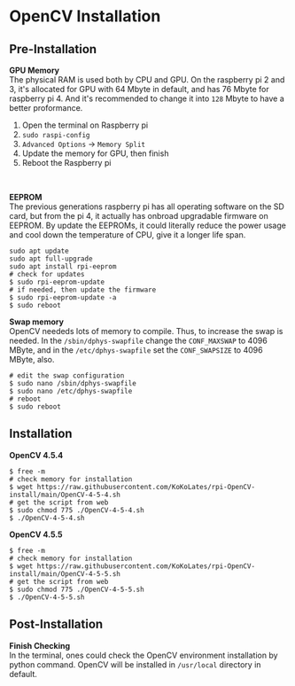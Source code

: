 # OpenCV Installation

## Pre-Installation

**GPU Memory** <br>
The physical RAM is used both by CPU and GPU. On the raspberry pi 2 and 3, it's allocated for GPU with 64 Mbyte in default, and has 76 Mbyte for raspberry pi 4. And it's recommended to change it into `128` Mbyte to have a better proformance.

1. Open the terminal on Raspberry pi
2. `sudo raspi-config` 
3. `Advanced Options` $\rightarrow$ `Memory Split`
4. Update the memory for GPU, then finish
5. Reboot the Raspberry pi
<br>

**EEPROM** <br>
The previous generations raspberry pi has all operating software on the SD card, but from the pi 4, it actually has onbroad upgradable firmware on EEPROM. By update the EEPROMs, it could literally reduce the power usage and cool down the temperature of CPU, give it a longer life span.
```shell
sudo apt update
sudo apt full-upgrade
sudo apt install rpi-eeprom
# check for updates
$ sudo rpi-eeprom-update
# if needed, then update the firmware
$ sudo rpi-eeprom-update -a
$ sudo reboot
```

**Swap memory** <br>
OpenCV neededs lots of memory to compile. Thus, to increase the swap is needed. In the `/sbin/dphys-swapfile` change the `CONF_MAXSWAP` to 4096 MByte, and in the `/etc/dphys-swapfile` set the `CONF_SWAPSIZE` to 4096 MByte, also.
```shell
# edit the swap configuration
$ sudo nano /sbin/dphys-swapfile
$ sudo nano /etc/dphys-swapfile
# reboot
$ sudo reboot
```

## Installation
**OpenCV 4.5.4**
```shell
$ free -m
# check memory for installation
$ wget https://raw.githubusercontent.com/KoKoLates/rpi-OpenCV-install/main/OpenCV-4-5-4.sh
# get the script from web
$ sudo chmod 775 ./OpenCV-4-5-4.sh
$ ./OpenCV-4-5-4.sh
```

**OpenCV 4.5.5**
```shell
$ free -m
# check memory for installation
$ wget https://raw.githubusercontent.com/KoKoLates/rpi-OpenCV-install/main/OpenCV-4-5-5.sh
# get the script from web
$ sudo chmod 775 ./OpenCV-4-5-5.sh
$ ./OpenCV-4-5-5.sh
```

## Post-Installation
**Finish Checking**<br>
In the terminal, ones could check the OpenCV environment installation by python command. OpenCV will be installed in `/usr/local` directory in default.
